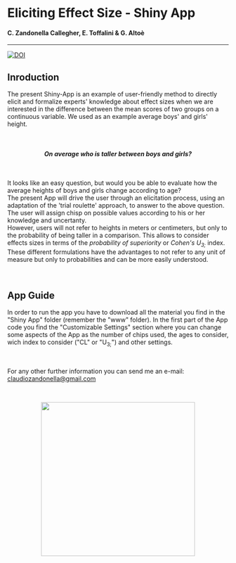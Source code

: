 
# Eliciting Effect Size - Shiny App
#### C. Zandonella Callegher, E. Toffalini & G. Altoè

<hr>

[![DOI](https://zenodo.org/badge/DOI/10.5281/zenodo.2564852.svg)](https://doi.org/10.5281/zenodo.2564852)
<br>

## Inroduction

The present Shiny-App is an example of user-friendly method to directly elicit and formalize experts' knowledge about effect sizes when we are interested in the difference between the mean scores of two groups on a continuous variable. We used as an example average boys' and girls' height. 

<br>

<center><h4><i>
On average who is taller between boys and girls?
</i></h4></center>

<br>

It looks like an easy question, but would you be able to evaluate how the average heights of boys and girls change according to age? <br>
The present App will drive the user through an elicitation process, using an adaptation of the 'trial roulette' approach, to answer to the above question. The user will assign chisp on possible values according to his or her knowledge and uncertanty. 
<br>
However, users will not refer to heights in meters or centimeters, but only to the probability of being taller in a comparison. This allows to consider effects sizes in terms of the <i>probability of superiority</i> or <i>Cohen's U<sub>3;</sub> </i> index. These different formulations have the advantages to not refer to any unit of measure but only to probabilities and can be more easily understood.

<br>

## App Guide

In order to run the app you have to download all the material you find in the "Shiny App" folder (remember the "www" folder).
In the first part of the App code you find the "Customizable Settings" section where you can change some aspects of the App as the number of chips used, the ages to consider, wich index to consider ("CL" or "U<sub>3;</sub>") and other settings.

<br>

For any other further information you can send me an e-mail: claudiozandonella@gmail.com



<br>
<p align="center">
<image src="https://github.com/ClaudioZandonella/Eliciting-Effect-Size/blob/master/Shiny.logo.png" width="350" class="center">
</p>
<br>


